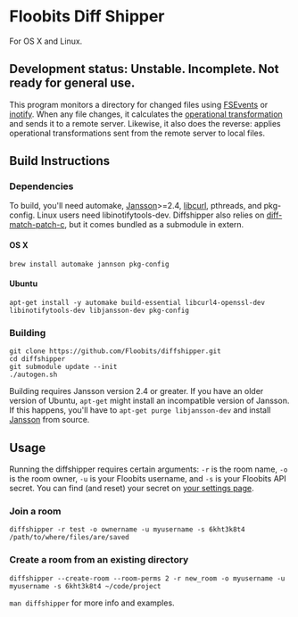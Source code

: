 # Floobits Diff Shipper

For OS X and Linux.

## Development status: Unstable. Incomplete. Not ready for general use.

This program monitors a directory for changed files using [FSEvents](http://en.wikipedia.org/wiki/FSEvents) or [inotify](http://en.wikipedia.org/wiki/Inotify). When any file changes, it calculates the [operational transformation](http://en.wikipedia.org/wiki/Operational_transformation) and sends it to a remote server. Likewise, it also does the reverse: applies operational transformations sent from the remote server to local files.


## Build Instructions

### Dependencies
To build, you'll need automake, [Jansson](http://www.digip.org/jansson/)>=2.4, [libcurl](http://curl.haxx.se/libcurl/), pthreads, and pkg-config. Linux users need libinotifytools-dev. Diffshipper also relies on [diff-match-patch-c](https://github.com/ggreer/diff-match-patch-c), but it comes bundled as a submodule in extern.

#### OS X

    brew install automake jannson pkg-config

#### Ubuntu

    apt-get install -y automake build-essential libcurl4-openssl-dev libinotifytools-dev libjansson-dev pkg-config

### Building

    git clone https://github.com/Floobits/diffshipper.git
    cd diffshipper
    git submodule update --init
    ./autogen.sh

Building requires Jansson version 2.4 or greater. If you have an older version of Ubuntu, `apt-get` might install an incompatible version of Jansson. If this happens, you'll have to `apt-get purge libjansson-dev` and install [Jansson](http://www.digip.org/jansson/) from source.


## Usage

Running the diffshipper requires certain arguments: `-r` is the room name, `-o` is the room owner, `-u` is your Floobits username, and `-s` is your Floobits API secret. You can find (and reset) your secret on [your settings page](https://floobits.com/dash/settings/).

### Join a room

    diffshipper -r test -o ownername -u myusername -s 6kht3k8t4 /path/to/where/files/are/saved

### Create a room from an existing directory

    diffshipper --create-room --room-perms 2 -r new_room -o myusername -u myusername -s 6kht3k8t4 ~/code/project

`man diffshipper` for more info and examples.
